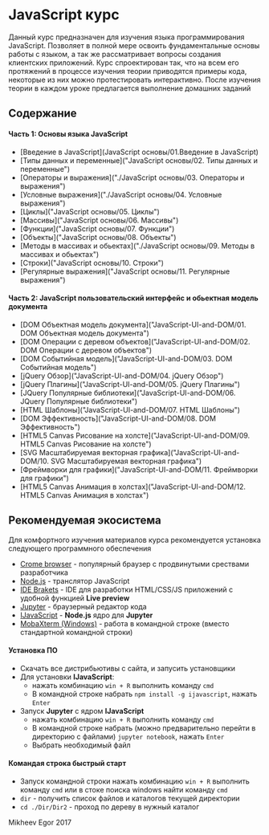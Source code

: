 # JavaScript курс

Данный курс предназначен для изучения языка программирования JavaScript. Позволяет в полной мере освоить фундаментальные основы работы с языком, а так же рассматривает вопросы создания клиентских приложений. Курс спроектирован так, что на всем его протяжений в процессе изучения теории приводятся примеры кода, некоторые из них можно протестировать интерактивно. После изучения теории в каждом уроке предлагается выполнение домашних заданий

## Содержание

#### Часть 1: Основы языка JavaScript
- [Введение в JavaScript](JavaScript основы/01.Введение в JavaScript)
- [Типы данных и переменные]("JavaScript основы/02. Типы данных и переменные")
- [Операторы и выражения]("./JavaScript основы/03. Операторы и выражения")
- [Условные выражения]("./JavaScript основы/04. Условные выражения")
- [Циклы]("JavaScript основы/05. Циклы")
- [Массивы]("JavaScript основы/06. Массивы")
- [Функции]("JavaScript основы/07. Функции")
- [Объекты]("JavaScript основы/08. Объекты")
- [Методы в массивах и обьектах]("./JavaScript основы/09. Методы в массивах и обьектах")
- [Строки]("JavaScript основы/10. Строки")
- [Регулярные выражения]("JavaScript основы/11. Регулярные выражения")

#### Часть 2: JavaScript пользовательский интерфейс и обьектная модель документа
- [DOM Объектная модель документа]("JavaScript-UI-and-DOM/01. DOM Объектная модель документа")
- [DOM Операции с деревом объектов]("JavaScript-UI-and-DOM/02. DOM Операции с деревом объектов")
- [DOM Событийная модель]("JavaScript-UI-and-DOM/03. DOM Событийная модель")
- [jQuery Обзор]("JavaScript-UI-and-DOM/04. jQuery Обзор")
- [jQuery Плагины]("JavaScript-UI-and-DOM/05. jQuery Плагины")
- [JQuery Популярные библиотеки]("JavaScript-UI-and-DOM/06. JQuery Популярные библиотеки")
- [HTML Шаблоны]("JavaScript-UI-and-DOM/07. HTML Шаблоны")
- [DOM Эффективность]("JavaScript-UI-and-DOM/08. DOM Эффективность")
- [HTML5 Canvas Рисование на холсте]("JavaScript-UI-and-DOM/09. HTML5 Canvas Рисование на холсте")
- [SVG Масштабируемая векторная графика]("JavaScript-UI-and-DOM/10. SVG Масштабируемая векторная графика")
- [Фреймворки для графики]("JavaScript-UI-and-DOM/11. Фреймворки для графики")
- [HTML5 Canvas Анимация в холстах]("JavaScript-UI-and-DOM/12. HTML5 Canvas Анимация в холстах")

## Рекомендуемая экосистема
Для комфортного изучения материалов курса рекомендуется установка следующего программного обеспечения
- [Crome browser]("https://www.google.ru/chrome/browser/desktop/") - популярный браузер с продвинутыми срествами разработчика
- [Node.js]("https://nodejs.org/en/") - транслятор JavaScript
- [IDE Brakets]("http://brackets.io/") - IDE для разработки HTML/CSS/JS приложений с удобной функцией **Live preview**
- [Jupyter]("https://www.continuum.io/downloads") - браузерный редактор кода
- [IJavaScript]("http://n-riesco.github.io/ijavascript/") - **Node.js** ядро для **Jupyter**
- [MobaXterm (Windows)]("http://mobaxterm.mobatek.net/") - работа в командной строке (вместо стандартной командной строки)

#### Установка ПО
- Скачать все дистрибьютивы с сайта, и запусить установщики
- Для установки **IJavaScript**:
  -  нажать комбинацию `win + R` выполнить команду `cmd`
  - В командной строке набрать `npm install -g ijavascript`, нажать `Enter`
- Запуск **Jupyter** с ядром **IJavaScript**
  -  нажать комбинацию `win + R` выполнить команду `cmd`
  - В командной строке набрать (можно предварительно перейти в директорию с файлами) `jupyter notebook`, нажать `Enter`
  - Выбрать необходимый файл

#### Командая строка быстрый старт
- Запуск командной строки нажать комбинацию `win + R` выполнить команду `cmd` или в стоке поиска windows найти команду `cmd`
- `dir` - получить список файлов и каталогов текущей директории
- `cd ./Dir/Dir2` - проход по дереву в нужный каталог

Mikheev Egor 2017
